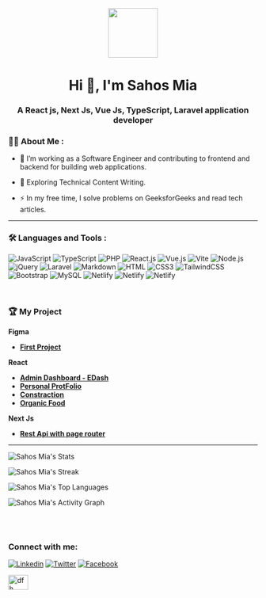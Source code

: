 <div id="header" align="center">
  <img src="https://media.giphy.com/media/M9gbBd9nbDrOTu1Mqx/giphy.gif" width="100"/>
</div>
<h1 align="center">Hi 👋, I'm Sahos Mia</h1>
<h3 align="center">A React js, Next Js, Vue Js, TypeScript, Laravel application developer</h3>

### :woman_technologist: About Me :
- :telescope: I’m working as a Software Engineer and contributing to frontend and backend for building web applications.

- :seedling: Exploring Technical Content Writing.

- :zap: In my free time, I solve problems on GeeksforGeeks and read tech articles.


---

### :hammer_and_wrench: Languages and Tools :




![JavaScript](https://img.shields.io/badge/JavaScript-F7DF1E?style=flat-square&logo=javascript&logoColor=black)
![TypeScript](https://img.shields.io/badge/TypeScript-007ACC?style=flat-square&logo=typescript&logoColor=white)
![PHP](https://img.shields.io/badge/PHP-777BB4?style=flat-square&logo=php&logoColor=white)
![React.js](https://img.shields.io/badge/React.js-0081CB?style=flat-square&logo=react&logoColor=61DAFB)
![Vue.js](https://img.shields.io/badge/Vue.js-35495E?style=flat-square&logo=vue.js&logoColor=4FC08D)
![Vite](https://img.shields.io/badge/Vite-593D88?style=flat-square&logo=vite&logoColor=white)
![Node.js](https://img.shields.io/badge/Node.js-43853D?style=flat-square&logo=node.js&logoColor=white)
![jQuery](https://img.shields.io/badge/jQuery-0769AD?style=flat-square&logo=jquery&logoColor=white)
![Laravel](https://img.shields.io/badge/Laravel-FF2D20?style=flat-square&logo=laravel&logoColor=white)
![Markdown](https://img.shields.io/badge/Markdown-000000?style=flat-square&logo=markdown&logoColor=white)
![HTML](https://img.shields.io/badge/HTML5-E34F26?style=flat-square&logo=html5&logoColor=white)
![CSS3](https://img.shields.io/badge/CSS3-1572B6?style=flat-square&logo=css3&logoColor=white)
![TailwindCSS](https://img.shields.io/badge/Tailwind_CSS-38B2AC?style=flat-square&logo=tailwind-css&logoColor=white)
![Bootstrap](https://img.shields.io/badge/Bootstrap-563D7C?style=flat-square&logo=bootstrap&logoColor=white)
![MySQL](https://img.shields.io/badge/MySQL-005C84?style=flat-square&logo=mysql&logoColor=white)
![Netlify](https://img.shields.io/badge/Netlify-00C7B7?style=flat-square&logo=netlify&logoColor=white)
![Netlify](https://img.shields.io/badge/C-6271c1?style=flat-square&logo=c&logoColor=white)
![Netlify](https://img.shields.io/badge/PostMan-fd713b?style=flat-square&logo=postman&logoColor=white)


<br>

### 	:trophy: My Project

**Figma**
- **<a href="https://www.figma.com/file/vKhEk8m4K2hr2IcAVQuZ6g/New?node-id=0%3A1&t=jXjYrwaUttsHJj2p-1">First Project</a>**

**React**
- **[Admin Dashboard - EDash](https://e-dash-sahosmia.netlify.app/)**
- **[Personal ProtFolio](https://sahos-mia.netlify.app/)**
- **[Constraction](https://sahos-mia-construction.netlify.app/)**
- **[Organic Food](https://sahos-mia-organic-food.netlify.app/)**

**Next Js**
- **[Rest Api with page router](https://github.com/sahosridoy/nextjs-page-api.git)**


--- 





![Sahos Mia's Stats](https://github-readme-stats.vercel.app/api?username=sahosridoy&theme=darcula&show_icons=true&hide_border=true&count_private=true)

![Sahos Mia's Streak](https://github-readme-streak-stats.herokuapp.com/?user=sahosridoy&theme=darcula&hide_border=true)

![Sahos Mia's Top Languages](https://github-readme-stats.vercel.app/api/top-langs/?username=sahosridoy&theme=darcula&show_icons=true&hide_border=true&layout=compact)
  
![Sahos Mia's Activity Graph](https://github-readme-activity-graph.vercel.app/graph/?username=sahosridoy&theme=tokyo-night&hide_border=true&text_color=ffffff"&color=708090&point=24292e&area=true&hide_border=true)
  

<br />
<br />




### Connect with me:






[![Linkedin](https://img.shields.io/badge/LinkedIn-0077B5?style=flat-square&logo=linkedin&logoColor=white)](https://www.linkedin.com/in/sahosridoy1/) 
[![Twitter](https://img.shields.io/badge/Twitter-1DA1F2?style=flat-square&logo=twitter&logoColor=white)](https://twitter.com/sahosridoy1)
[![Facebook](https://img.shields.io/badge/Facebook-1877F2?style=flat-square&logo=facebook&logoColor=white)](https://facebook.com/sahosridoy1)

<a href="https://www.hackerrank.com/sahosridoy" target="blank"><img align="center" src="https://raw.githubusercontent.com/rahuldkjain/github-profile-readme-generator/master/src/images/icons/Social/hackerrank.svg" alt="dfh" height="30" width="40" /></a>





